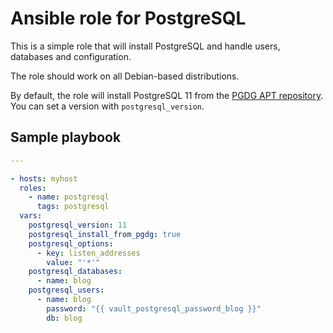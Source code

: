 # Ansible role for PostgreSQL

This is a simple role that will install PostgreSQL and handle users, databases and configuration.

The role should work on all Debian-based distributions.

By default, the role will install PostgreSQL 11 from the [PGDG APT repository](https://wiki.postgresql.org/wiki/Apt). You can set a version with `postgresql_version`.

## Sample playbook

```yaml
---

- hosts: myhost
  roles:
    - name: postgresql
      tags: postgresql
  vars:
    postgresql_version: 11
    postgresql_install_from_pgdg: true
    postgresql_options:
      - key: listen_addresses
        value: "'*'"
    postgresql_databases:
      - name: blog
    postgresql_users:
      - name: blog
        password: "{{ vault_postgresql_password_blog }}"
        db: blog
```
